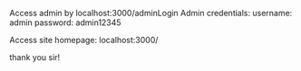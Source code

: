 Access admin by localhost:3000/adminLogin 
Admin credentials:
username: admin 
password: admin12345 

Access site homepage: localhost:3000/

thank you sir!
